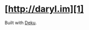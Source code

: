 
[1]: http://daryl.im
[2]: http://github.com/dekujs/deku

# [http://daryl.im][1]

Built with [Deku][2].

